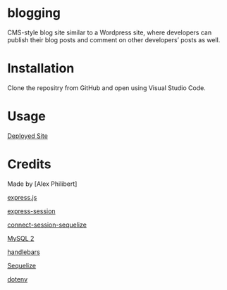 # blogging
CMS-style blog site similar to a Wordpress site, where developers can publish their blog posts and comment on other developers’ posts as well.
# Installation

Clone the repositry from GitHub and open using Visual Studio Code.

# Usage 
[Deployed Site](https://rst-bit-blog.herokuapp.com/)



# Credits

Made by [Alex Philibert]

[express.js](https://www.npmjs.com/package/express)

[express-session](https://www.npmjs.com/package/express-session)

[connect-session-sequelize](https://www.npmjs.com/package/connect-session-sequelize)

[MySQL 2](https://www.npmjs.com/package/mysql2)

[handlebars](https://handlebarsjs.com/)

[Sequelize](https://www.npmjs.com/package/sequelize)

[dotenv](https://www.npmjs.com/package/dotenv)

